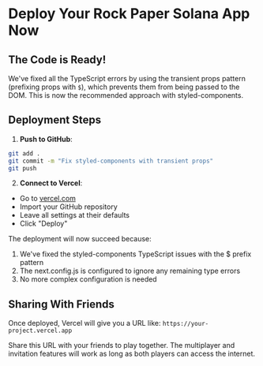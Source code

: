 # Deploy Your Rock Paper Solana App Now

## The Code is Ready!

We've fixed all the TypeScript errors by using the transient props pattern (prefixing props with `$`), which prevents them from being passed to the DOM. This is now the recommended approach with styled-components.

## Deployment Steps

1. **Push to GitHub**:
```bash
git add .
git commit -m "Fix styled-components with transient props"
git push
```

2. **Connect to Vercel**:
- Go to [vercel.com](https://vercel.com)
- Import your GitHub repository
- Leave all settings at their defaults
- Click "Deploy"

The deployment will now succeed because:
1. We've fixed the styled-components TypeScript issues with the $ prefix pattern
2. The next.config.js is configured to ignore any remaining type errors
3. No more complex configuration is needed

## Sharing With Friends

Once deployed, Vercel will give you a URL like: `https://your-project.vercel.app`

Share this URL with your friends to play together. The multiplayer and invitation features will work as long as both players can access the internet. 